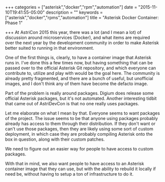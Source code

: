 +++
categories = ["asterisk","docker","rpm","automation"]
date = "2015-11-10T19:41:55-05:00"
description = ""
keywords = ["asterisk","docker","rpms","automation"]
title = "Asterisk Docker Container: Phase 1"

+++
At AstriCon 2015 this year, there was a lot (and I mean a lot) of discussion around microservices (Docker), 
and what items are required over the next year by the development community in order to make Asterisk better 
suited to running in that environment.

One of the first things is, clearly, to have a container image that Asterisk runs in. I've done this a 
few times now, but having something that can be passed over to the official Asterisk Git repository, 
and which everyone can contribute to, utilize and play with would be the goal here. The community is 
already pretty fragmented, and there are a bunch of useful, but unofficial images, and I don't think 
any of them have become the defacto image.

Part of the problem is really around packages. Digium does release some official Asterisk packages, but 
it's not automated. Another interesting tidbit that came out of AstriDevCon is that no one really uses packages.

Let me elaborate on what I mean by that. Everyone seems to want packages of the project. The issue seems 
to be that anyone using packages probably already has access to them through their distribution. If they 
don't want or can't use those packages, then they are likely using some sort of custom deployment, in 
which case they are probably compiling Asterisk onto the box in question, along with their custom patches.

We need to figure out an easier way for people to have access to custom packages.

With that in mind, we also want people to have access to an Asterisk container image that they can use, 
but with the ability to rebuild it locally if need be, without having to setup a ton of infrastructure to 
do it.
